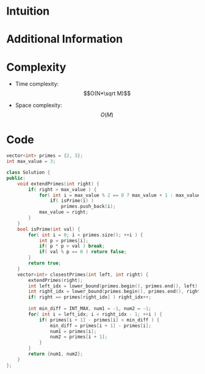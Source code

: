 # Intuition

# Additional Information

# Complexity
- Time complexity: $$O(N*\sqrt M)$$
<!-- Add your time complexity here, e.g. $$O(n)$$ -->

- Space complexity: $$O(M)$$
<!-- Add your space complexity here, e.g. $$O(n)$$ -->

# Code
```cpp
vector<int> primes = {2, 3};
int max_value = 3;

class Solution {
public:
    void extendPrimes(int right) {
        if( right > max_value ) {
            for( int i = max_value % 2 == 0 ? max_value + 1 : max_value + 2; i <= right; i += 2 )
                if( isPrime(i) )
                    primes.push_back(i);
            max_value = right;
        }
    }
    bool isPrime(int val) {
        for( int i = 0; i < primes.size(); ++i ) {
            int p = primes[i];
            if( p * p > val ) break;
            if( val % p == 0 ) return false;
        }
        return true;
    }
    vector<int> closestPrimes(int left, int right) {
        extendPrimes(right);
        int left_idx = lower_bound(primes.begin(), primes.end(), left) - primes.begin();
        int right_idx = lower_bound(primes.begin(), primes.end(), right) - primes.begin();
        if( right == primes[right_idx] ) right_idx++;
        
        int min_diff = INT_MAX, num1 = -1, num2 = -1;
        for( int i = left_idx; i < right_idx - 1; ++i ) {
            if( primes[i + 1] - primes[i] < min_diff ) {
                min_diff = primes[i + 1] - primes[i];
                num1 = primes[i];
                num2 = primes[i + 1];
            }
        }
        return {num1, num2};
    }
};
```
